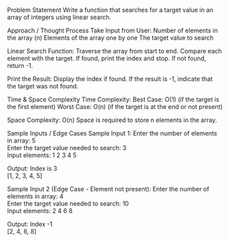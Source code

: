 Problem Statement
Write a function that searches for a target value in an array of integers using linear search.

Approach / Thought Process
Take Input from User: Number of elements in the array (n)
                      Elements of the array one by one
                      The target value to search

Linear Search Function: Traverse the array from start to end.
                        Compare each element with the target.
                        If found, print the index and stop.
                        If not found, return -1.

Print the Result: Display the index if found.
                  If the result is -1, indicate that the target was not found.

Time & Space Complexity
Time Complexity:
Best Case: O(1) (if the target is the first element)
Worst Case: O(n) (if the target is at the end or not present)

Space Complexity: O(n)
Space is required to store n elements in the array.


Sample Inputs / Edge Cases
Sample Input 1:
Enter the number of elements in array: 5  
Enter the target value needed to search: 3  
Input elements: 1 2 3 4 5  

Output:
Index is  3  
[1, 2, 3, 4, 5]

Sample Input 2 (Edge Case - Element not present):
Enter the number of elements in array: 4  
Enter the target value needed to search: 10  
Input elements: 2 4 6 8  

Output:
Index -1  
[2, 4, 6, 8]
